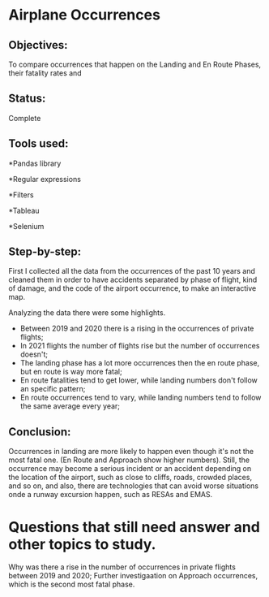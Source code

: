 # Airplane Occurrences
## Objectives:
 To compare occurrences that happen on the Landing and En Route Phases, their fatality rates and 

## Status:
 Complete

## Tools used:
 *Pandas library
 
 *Regular expressions
 
 *Filters

 *Tableau
 
 *Selenium

## Step-by-step:
 
 First I collected all the data from the occurrences of the past 10 years and cleaned them in order to have accidents separated by phase of flight, kind of damage, and the code of the airport occurrence, to make an interactive map. 
 
 Analyzing the data there were some highlights. 
 - Between 2019 and 2020 there is a rising in the occurrences of private flights; 
 - In 2021 flights the number of flights rise but the number of occurrences doesn't; 
 - The landing phase has a lot more occurrences then the en route phase, but en route is way more fatal;
 - En route fatalities tend to get lower, while landing numbers don't follow an specific pattern;
 - En route occurrences tend to vary, while landing numbers tend to follow the same average every year;

 
## Conclusion:
Occurrences in landing are more likely to happen even though it's not the most fatal one. (En Route and Approach show higher numbers). Still, the occurrence may become a serious incident or an accident depending on the location of the airport, such as close to cliffs, roads, crowded places, and so on, and also, there are technologies that can avoid worse situations onde a runway excursion happen, such as RESAs and EMAS.


# Questions that still need answer and other topics to study.
 Why was there a rise in the number of occurrences in private flights between 2019 and 2020;
 Further investigaation on Approach occurrences, which is the second most fatal phase.

